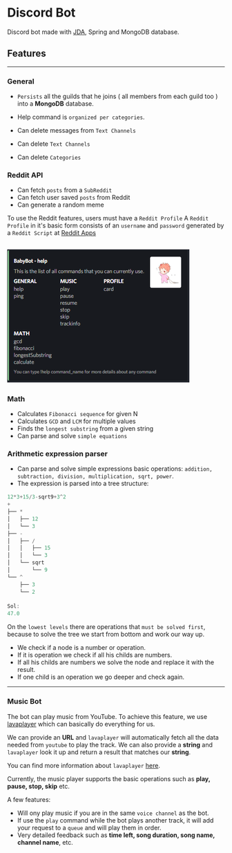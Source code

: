 # Discord Bot
Discord bot made with [JDA](https://github.com/DV8FromTheWorld/JDA), Spring and MongoDB database.


## Features
---
### General
* `Persists` all the guilds that he joins ( all members from each guild too ) into a **MongoDB** database.

* Help command is `organized per categories`.
* Can delete messages from `Text Channels`
* Can delete `Text Channels`
* Can delete `Categories`

### Reddit API
* Can fetch `posts` from a `SubReddit`
* Can fetch user saved `posts` from Reddit
* Can generate a random meme

To use the Reddit features, users must have a `Reddit Profile`
A `Reddit Profile` in it's basic form consists of an `username` and `password` generated by a `Reddit Script` at [Reddit Apps](https://www.reddit.com/prefs/apps)

 ![help_command image](https://github.com/giuraionut/discord-bot/blob/main/github_resources/help_command.png)
---
### Math
* Calculates `Fibonacci sequence` for given N
* Calculates `GCD` and `LCM` for multiple values
* Finds the `longest substring` from a given string
* Can parse and solve `simple equations`

### Arithmetic expression parser
* Can parse and solve simple expressions basic operations: `addition, subtraction, division, multiplication, sqrt, power`.
* The expression is parsed into a tree structure:
```java
12*3+15/3-sqrt9+3^2
+
├── *
│   ├── 12
│   └── 3
├── -
│   ├── /
│   │   ├── 15
│   │   └── 3
│   └── sqrt
│       └── 9
└── ^
    ├── 3
    └── 2

Sol:
47.0
```
On the `lowest levels` there are operations that `must be solved first`, because to solve the tree we start from bottom and work our way up.
* We check if a node is a number or operation. 
* If it is operation we check if all his childs are numbers. 
* If all his childs are numbers we solve the node and replace it with the result. 
* If one child is an operation we go deeper and check again.
---
### Music Bot
The bot can play music from YouTube. To achieve this feature, we use [lavaplayer](https://github.com/sedmelluq/lavaplayer) which can basically do everything for us.

We can provide an **URL** and `lavaplayer` will automatically fetch all the data needed from `youtube` to play the track.
We can also provide a **string** and `lavaplayer` look it up and return a result that matches our **string**.

You can find more information about `lavaplayer` [here](https://github.com/sedmelluq/lavaplayer).

Currently, the music player supports the basic operations such as **play, pause, stop, skip** etc.

A few features:
* Will ony play music if you are in the same `voice channel` as the bot.
* If use the `play` command while the bot plays another track, it will add your request to a `queue` and will play them in order.
* Very detailed feedback such as **time left, song duration, song name, channel name**, etc.
